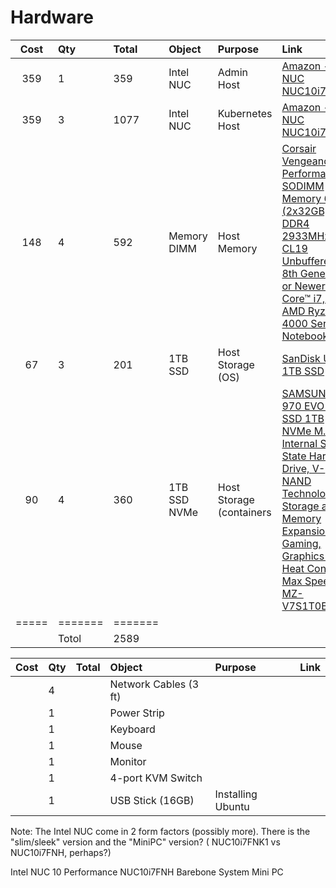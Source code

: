 # Hardware


| Cost | Qty | Total | Object      | Purpose                   | Link |
|:----:|:----|:------|:------------|:--------------------------|:-----|
| 359  | 1   | 359   | Intel NUC   | Admin Host                | [Amazon - Intel NUC NUC10i7FNK1](https://www.amazon.com/gp/product/B083GGZ6TG/ref=ppx_yo_dt_b_asin_title_o00_s00?ie=UTF8&th=1) |
| 359  | 3   | 1077  | Intel NUC   | Kubernetes Host           | [Amazon - Intel NUC NUC10i7FNH](https://www.amazon.com/NUC10i7FNH-i7-10710U-Processor-Thunderbolt-Ethernet/dp/B0CNBGDXRM)  |
| 148  | 4   | 592   | Memory DIMM | Host Memory               | [Corsair Vengeance Performance SODIMM Memory 64GB (2x32GB) DDR4 2933MHz CL19 Unbuffered for 8th Generation or Newer Intel Core™ i7, and AMD Ryzen 4000 Series Notebooks](https://www.amazon.com/gp/product/B08GSRD34Y/ref=ppx_od_dt_b_asin_title_s00?ie=UTF8&psc=1) | 
| 67   | 3   | 201   | 1TB SSD     | Host Storage (OS)         | [SanDisk Ultra 1TB SSD](https://www.amazon.com/SanDisk-Ultra-NAND-Internal-%E2%80%8ESDSSDH3-1T00-G26/dp/B0B7VM4SRX) | 
| 90   | 4   | 360   | 1TB SSD NVMe | Host Storage (containers | [SAMSUNG 970 EVO Plus SSD 1TB NVMe M.2 Internal Solid State Hard Drive, V-NAND Technology, Storage and Memory Expansion for Gaming, Graphics w/ Heat Control, Max Speed, MZ-V7S1T0B/AM](https://www.amazon.com/gp/product/B07MFZY2F2/ref=ppx_od_dt_b_asin_title_s00?ie=UTF8&th=1) |
|=====|=======|=======| | | 
|     | Totol | 2589  | | | 

| Cost | Qty | Total | Object      | Purpose | Link |
|:----:|:----|:------|:-------|:--------|:-----|
| | 4 | | Network Cables (3 ft) | |
| | 1 | | Power Strip | |
| | 1 | | Keyboard | |
| | 1 | | Mouse | |
| | 1 | | Monitor | |
| | 1 | | 4-port KVM Switch | |
| | 1 | | USB Stick (16GB) | Installing Ubuntu | |





Note:  The Intel NUC come in 2 form factors (possibly more).  There is the "slim/sleek" version and the "MiniPC" version? ( NUC10i7FNK1 vs NUC10i7FNH, perhaps?)

Intel NUC 10 Performance NUC10i7FNH Barebone System Mini PC
